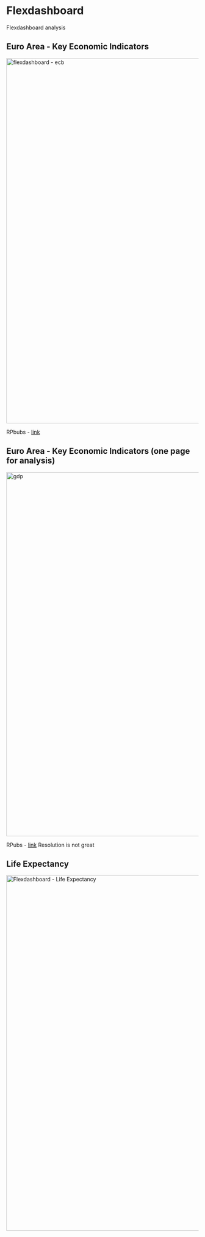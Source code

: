 # Flexdashboard

Flexdashboard analysis


## Euro Area - Key Economic Indicators 

<img width="958" alt="flexdashboard - ecb" src="https://user-images.githubusercontent.com/37122520/44264801-d966a680-a21b-11e8-8fa7-d5ed7b729798.png">

RPbubs - [link](http://rpubs.com/Juanma7/412833)


## Euro Area - Key Economic Indicators (one page for analysis)

<img width="955" alt="gdp" src="https://user-images.githubusercontent.com/37122520/46763070-c11d8000-ccd0-11e8-981e-50d256ad0383.png">


RPubs - [link](http://rpubs.com/Juanma7/428071) Resolution is not great


## Life Expectancy


<img width="933" alt="Flexdashboard - Life Expectancy" src="https://user-images.githubusercontent.com/37122520/61136302-467dcd00-a4bb-11e9-85f1-0699523fcbb4.png">
